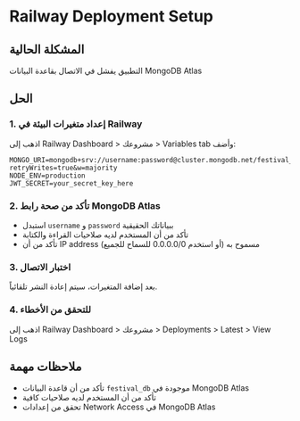 # Railway Deployment Setup

## المشكلة الحالية

التطبيق يفشل في الاتصال بقاعدة البيانات MongoDB Atlas

## الحل

### 1. إعداد متغيرات البيئة في Railway

اذهب إلى Railway Dashboard > مشروعك > Variables tab وأضف:

```
MONGO_URI=mongodb+srv://username:password@cluster.mongodb.net/festival_db?retryWrites=true&w=majority
NODE_ENV=production
JWT_SECRET=your_secret_key_here
```

### 2. تأكد من صحة رابط MongoDB Atlas

- استبدل `username` و `password` ببياناتك الحقيقية
- تأكد من أن المستخدم لديه صلاحيات القراءة والكتابة
- تأكد من أن IP address مسموح به (أو استخدم 0.0.0.0/0 للسماح للجميع)

### 3. اختبار الاتصال

بعد إضافة المتغيرات، سيتم إعادة النشر تلقائياً.

### 4. للتحقق من الأخطاء

اذهب إلى Railway Dashboard > مشروعك > Deployments > Latest > View Logs

## ملاحظات مهمة

- تأكد من أن قاعدة البيانات `festival_db` موجودة في MongoDB Atlas
- تأكد من أن المستخدم لديه صلاحيات كافية
- تحقق من إعدادات Network Access في MongoDB Atlas
